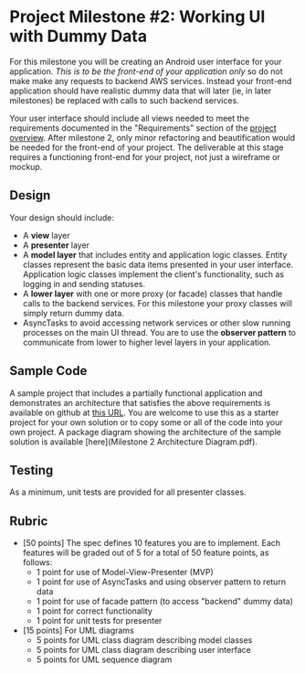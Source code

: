 # Project Milestone #2: Working UI with Dummy Data
For this milestone you will be creating an Android user interface for your application. *This is to be the front-end of your application only* so do not make make any requests to backend AWS services.  Instead your front-end application should have realistic dummy data that will later (ie, in later milestones) be replaced with calls to such backend services.

Your user interface should include all views needed to meet the requirements documented in the "Requirements" section of the [project overview](../../README.md). After milestone 2, only minor refactoring and beautification would be needed for the front-end of your project. The deliverable at this stage requires a functioning front-end for your project, not just a wireframe or mockup.

## Design
Your design should include:

* A **view** layer 
* A **presenter** layer
* A **model layer** that includes entity and application logic classes. Entity classes represent the basic data items presented in your user interface. Application logic classes implement the client's functionality, such as logging in and sending statuses.
* A **lower layer** with one or more proxy (or facade) classes that handle calls to the backend services. For this milestone your proxy classes will simply return dummy data.
* AsyncTasks to avoid accessing network services or other slow running processes on the main UI thread.
You are to use the **observer pattern** to communicate from lower to higher level layers in your application.

## Sample Code
A sample project that includes a partially functional application and demonstrates an architecture that satisfies the above requirements is available on github at [this URL](https://github.com/jerodw/tweeter-samples/tree/client-sample-1). You are welcome to use this as a starter project for your own solution or to copy some or all of the code into your own project. A package diagram showing the architecture of the sample solution is available [here](Milestone 2 Architecture Diagram.pdf). 

## Testing
As a minimum, unit tests are provided for all presenter classes.

## Rubric
* [50 points] The spec defines 10 features you are to implement. Each features will be graded out of 5 for a total of 50 feature points, as follows:
  * 1 point for use of Model-View-Presenter (MVP)
  * 1 point for use of AsyncTasks and using observer pattern to return data 
  * 1 point for use of facade pattern (to access "backend" dummy data)
  * 1 point for correct functionality
  * 1 point for unit tests for presenter
* [15 points] For UML diagrams
  * 5 points for UML class diagram describing model classes
  * 5 points for UML class diagram describing user interface
  * 5 points for UML sequence diagram
